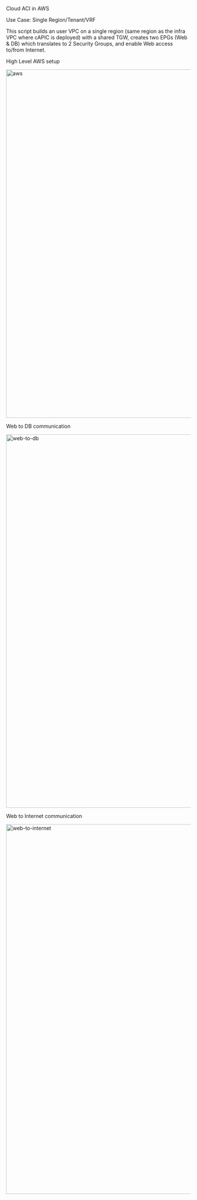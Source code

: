 Cloud ACI in AWS

Use Case: Single Region/Tenant/VRF

This script builds an user VPC on a single region (same region as the infra VPC where cAPIC is deployed) with a shared TGW, creates two EPGs (Web & DB) which translates to 2 Security Groups, and enable Web access to/from Internet.

High Level AWS setup

<img width="950" alt="aws" src="https://github.com/marinalf/cloudaci-demo-terraform-aws/blob/main/aws.png">

Web to DB communication

<img width="1018" alt="web-to-db" src="https://github.com/marinalf/cloudaci-demo-terraform-aws/blob/main/web-to-db.png">

Web to Internet communication

<img width="1008" alt="web-to-internet" src="https://github.com/marinalf/cloudaci-demo-terraform-aws/blob/main/web-to-internet.png">
